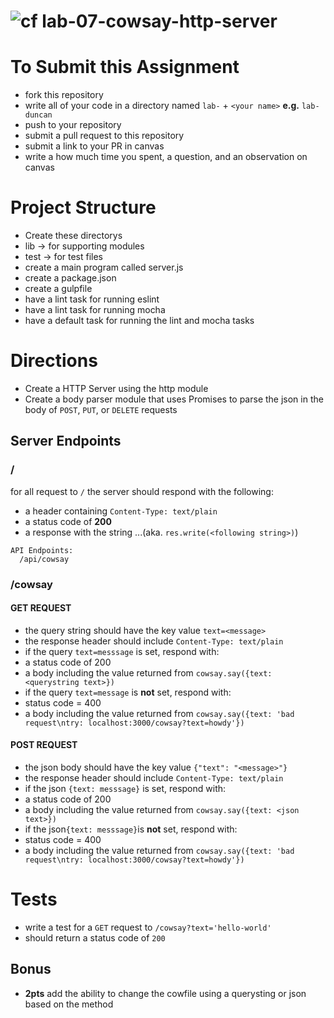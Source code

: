 ![cf](https://i.imgur.com/7v5ASc8.png) lab-07-cowsay-http-server
======

# To Submit this Assignment
* fork this repository
* write all of your code in a directory named `lab-` + `<your name>` **e.g.** `lab-duncan`
* push to your repository
* submit a pull request to this repository
* submit a link to your PR in canvas
* write a how much time you spent, a question, and an observation on canvas

# Project Structure
* Create these directorys
 * lib -> for supporting modules
 * test -> for test files
* create a main program called server.js
* create a package.json
* create a gulpfile
 * have a lint task for running eslint
 * have a lint task for running mocha
 * have a default task for running the lint and mocha tasks

# Directions
* Create a HTTP Server using the http module
* Create a body parser module that uses Promises to parse the json in the body of `POST`, `PUT`, or `DELETE` requests

## Server Endpoints
### /
for all request to `/` the server should respond with the following:
 * a header containing `Content-Type: text/plain`
 * a status code of **200**
 * a response with the string ...(aka. `res.write(<following string>)`)
```
API Endpoints:
  /api/cowsay
```

### /cowsay
#### GET REQUEST    
* the query string should have the key value `text=<message>`
* the response header should include `Content-Type: text/plain`
* if the query `text=messsage` is set, respond with:  
 * a status code of 200
 * a body including the value returned from `cowsay.say({text: <querystring text>})`
* if the query `text=message` is **not** set, respond with:  
 * status code = 400
 * a body including the value returned from `cowsay.say({text: 'bad request\ntry: localhost:3000/cowsay?text=howdy'})`

#### POST REQUEST   
* the json body should have the key value `{"text": "<message>"}`
* the response header should include `Content-Type: text/plain`
* if the json `{text: messsage}` is set, respond with:  
 * a status code of 200
 * a body including the value returned from `cowsay.say({text: <json text>})`
* if the json`{text: messsage}`is **not** set, respond with:  
 * status code = 400
 * a body including the value returned from `cowsay.say({text: 'bad request\ntry: localhost:3000/cowsay?text=howdy'})`

# Tests
* write a test for a `GET` request to `/cowsay?text='hello-world'`
 * should return a status code of `200`

## Bonus
* **2pts** add the ability to change the cowfile using a querysting or json based on the method
